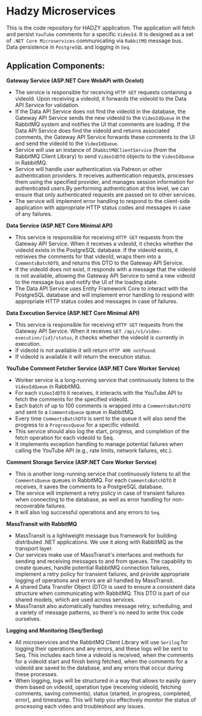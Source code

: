 


# Hadzy Microservices
This is the code repository for HADZY application.
The application will fetch and persist ```YouTube``` comments for a specific ```VideoId```.
It is designed as a set of ```.NET Core Microservices``` communicating via ```RabbitMQ``` message bus.  
Data persistence in ```PostgreSQL``` and logging in ```Seq```.

## Application Components:
**Gateway Service (ASP.NET Core WebAPi with Ocelot)**
* The service is responsible for receiving ```HTTP GET``` requests containing a videoId. Upon receiving a videoId, it forwards the videoId to the Data API Service for validation.
* If the Data API Service does not find the videoId in the database, the Gateway API Service sends the new videoId to the ```VideoIdQueue``` in the RabbitMQ system and notifies the UI that comments are loading. If the Data API Service does find the videoId and returns associated comments, the Gateway API Service forwards these comments to the UI and send the videoId to the ```VideoIdQueue```.
* Service will use an instance of ```IRabbitMQClientService``` (from the RabbitMQ Client Library) to send ```VideoIdDTO``` objects to the ```VideoIdQueue``` in RabbitMQ.
* Service will handle user authentication via Patreon or other authentication providers. It receives authentication requests, processes them using the specified provider, and manages session information for authenticated users.By performing authentication at this level, we can ensure that only authenticated requests are passed on to other services.
* The service will implement error handling to respond to the client-side application with appropriate HTTP status codes and messages in case of any failures.

**Data Service (ASP.NET Core Minimal API)**
* This service is responsible for receiving ```HTTP GET``` requests from the Gateway API Service. When it receives a videoId, it checks whether the videoId exists in the PostgreSQL database. If the videoId exists, it retrieves the comments for that videoId, wraps them into a ```CommentsBatchDTO```, and returns this DTO to the Gateway API Service.
* If the videoId does not exist, it responds with a message that the videoId is not available, allowing the Gateway API Service to send a new videoId to the message bus and notify the UI of the loading state.
* The Data API Service uses Entity Framework Core to interact with the PostgreSQL database and will implement error handling to respond with appropriate HTTP status codes and messages in case of failures.

**Data Execution Service (ASP.NET Core Minimal API)**
* This service is responsible for receiving ```HTTP GET``` requests from the Gateway API Service. When it receives ```GET /api/v1/video-execution/{id}/status```, it checks whether the videoId is currently in execution.
* If videoId is not available it will return ```HTTP 400 notFound```.
* If videoId is available it will return the execution status.

**YouTube Comment Fetcher Service (ASP.NET Core Worker Service)**
* Worker service is a long-running service that continuously listens to the ```VideoIdQueue``` in RabbitMQ.
* For each ```VideoIdDTO``` it receives, it interacts with the YouTube API to fetch the comments for the specified videoId.
* Each batch of up to 100 comments is wrapped into a ```CommentsBatchDTO``` and sent to a ```CommentsQueue``` queue in RabbitMQ.
* Every time ```CommentsBatchDTO``` is sent to the queue it will also send the progress to a ```ProgressQueue``` for a specific videoId.
* This service should also log the start, progress, and completion of the fetch operation for each videoId to Seq.
* It implements exception handling to manage potential failures when calling the YouTube API (e.g., rate limits, network failures, etc.).

**Comment Storage Service (ASP.NET Core Worker Service)**
* This is another long-running service that continuously listens to all the ```CommentsQueue``` queues in RabbitMQ. For each ```CommentsBatchDTO``` it receives, it saves the comments to a PostgreSQL database.
* The service will implement a retry policy in case of transient failures when connecting to the database, as well as error handling for non-recoverable failures.
* It will also log successful operations and any errors to ```Seq```.

**MassTransit with RabbitMQ**
* MassTransit is a lightweight message bus framework for building distributed .NET applications. We use it along with RabbitMQ as the transport layer.
* Our services make use of MassTransit's interfaces and methods for sending and receiving messages to and from queues. The capability to create queues, handle potential RabbitMQ connection failures, implement a retry policy for transient failures, and provide appropriate logging of operations and errors are all handled by MassTransit.
* A shared Data Transfer Object (DTO) is used to ensure a consistent data structure when communicating with RabbitMQ. This DTO is part of our shared models, which are used across services.
* MassTransit also automatically handles message retry, scheduling, and a variety of message patterns, so there's no need to write this code ourselves.

**Logging and Monitoring (Seq/Serilog)**
* All microservices and the RabbitMQ Client Library will use ```Serilog``` for logging their operations and any errors, and these logs will be sent to Seq. This includes each time a videoId is received, when the comments for a videoId start and finish being fetched, when the comments for a videoId are saved to the database, and any errors that occur during these processes.
* When logging, logs will be structured in a way that allows to easily query them based on videoId, operation type (receiving videoId, fetching comments, saving comments), status (started, in progress, completed, error), and timestamp. This will help you effectively monitor the status of processing each video and troubleshoot any issues.
